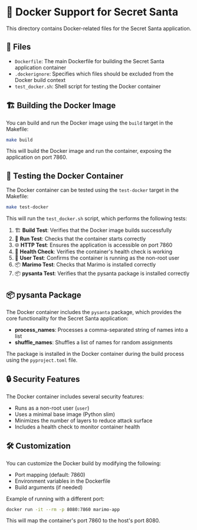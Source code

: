 # 🐳 Docker Support for Secret Santa

This directory contains Docker-related files for the Secret Santa application.

## 📄 Files

- `Dockerfile`: The main Dockerfile for building the Secret Santa application container
- `.dockerignore`: Specifies which files should be
  excluded from the Docker build context
- `test_docker.sh`: Shell script for testing the Docker container

## 🏗️ Building the Docker Image

You can build and run the Docker image using the `build` target in the Makefile:

```bash
make build
```

This will build the Docker image and run the container,
exposing the application on port 7860.

## 🧪 Testing the Docker Container

The Docker container can be tested using the `test-docker` target in the Makefile:

```bash
make test-docker
```

This will run the `test_docker.sh` script, which performs the following tests:

1. 🏗️ **Build Test**: Verifies that the Docker image builds successfully
2. 🚀 **Run Test**: Checks that the container starts correctly
3. 🌐 **HTTP Test**: Ensures the application is accessible on port 7860
4. 💓 **Health Check**: Verifies the container's health check is working
5. 👤 **User Test**: Confirms the container is running as the non-root user
6. 📦 **Marimo Test**: Checks that Marimo is installed correctly
7. 📦 **pysanta Test**: Verifies that the pysanta package is installed correctly

## 📦 pysanta Package

The Docker container includes the `pysanta` package, which provides the core
functionality for the Secret Santa application:

- **process_names**: Processes a comma-separated string of names into a list
- **shuffle_names**: Shuffles a list of names for random assignments

The package is installed in the Docker container during the
build process using the `pyproject.toml` file.

## 🔒 Security Features

The Docker container includes several security features:

- Runs as a non-root user (`user`)
- Uses a minimal base image (Python slim)
- Minimizes the number of layers to reduce attack surface
- Includes a health check to monitor container health

## 🛠️ Customization

You can customize the Docker build by modifying the following:

- Port mapping (default: 7860)
- Environment variables in the Dockerfile
- Build arguments (if needed)

Example of running with a different port:

```bash
docker run -it --rm -p 8080:7860 marimo-app
```

This will map the container's port 7860 to the host's port 8080.
